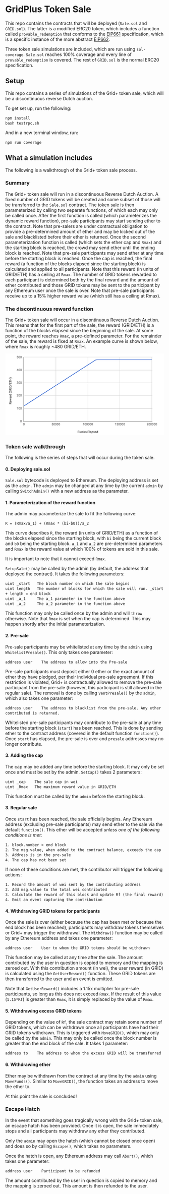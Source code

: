 # GridPlus Token Sale

This repo contains the contracts that will be deployed (`Sale.sol` and `GRID.sol`). The latter is a modified ERC20 token, which includes a function called `provable_redemption` that conforms to the [EIP661](https://github.com/ethereum/EIPs/issues/661) specification, which is a specific instance of the more abstract [EIP662](https://github.com/ethereum/EIPs/issues/662).

Three token sale simulations are included, which are run using `sol-coverage`. `Sale.sol` reaches 100% coverage and every line of `provable_redemption` is covered. The rest of `GRID.sol` is the normal ERC20 specification.

## Setup
This repo contains a series of simulations of the Grid+ token sale, which will be a discontinuous reverse Dutch auction.

To get set up, run the following:

```
npm install
bash testrpc.sh
```

And in a new terminal window, run:
```
npm run coverage
```

## What a simulation includes

The following is a walkthrough of the Grid+ token sale process.

### Summary

The Grid+ token sale will run in a discontinuous Reverse Dutch Auction. A fixed number of GRID tokens will be created and some subset of those will be transferred to the `Sale.sol` contract. The token sale is then parameterized by calling two separate functions, of which each may only be called once. After the first function is called (which parameterizes the dynamic reward function), pre-sale participants may start sending ether to the contract. Note that pre-salers are under contractual obligation to provide a pre-determined amount of ether and may be kicked out of the sale and blacklisted before their ether is returned. Once the second parameterization function is called (which sets the ether cap and `Rmax`) and the starting block is reached, the crowd may send ether until the ending block is reached. Note that pre-sale participants may send ether at any time before the starting block is reached. Once the cap is reached, the final reward (a function of the blocks elapsed since the starting block) is calculated and applied to all participants. Note that this reward (in units of GRID/ETH) has a ceiling at `Rmax`. The number of GRID tokens rewarded to each participant is determined both by the final reward and the amount of ether contributed and those GRID tokens may be sent to the participant by any Ethereum user once the sale is over. Note that pre-sale participants receive up to a 15% higher reward value (which still has a ceiling at Rmax).

### The discontinuous reward function

The Grid+ token sale will occur in a discontinuous Reverse Dutch Auction. This means that for the first part of the sale, the reward (GRID/ETH) is a function of the blocks elapsed since the beginning of the sale. At some point, the reward reaches `Rmax`, a pre-defined parameter. For the remainder of the sale, the reward is fixed at `Rmax`. An example curve is shown below, where `Rmax` is roughly ~480 GRID/ETH.

![Example Curve](img/example.png)

### Token sale walkthrough

The following is the series of steps that will occur during the token sale.

#### 0. Deploying sale.sol

`Sale.sol` bytecode is deployed to Ethereum. The deploying address is set as the `admin`. The `admin` may be changed at any time by the current `admin` by calling `SwitchAdmin()` with a new address as the parameter.

#### 1. Parameterization of the reward function

The admin may parameterize the sale to fit the following curve:

```
R = (Rmax/a_1) + (Rmax * (bi-b0))/a_2
```

This curve describes `R`, the reward (in units of GRID/ETH) as a function of the blocks elapsed since the starting block, with `bi` being the current block and `b0` being the starting block. `a_1` and `a_2` are pre-determined parameters and `Rmax` is the reward value at which 100% of tokens are sold in this sale.

It is important to note that `R` cannot exceed `Rmax`.

`SetupSale()` may be called by the admin (by default, the address that deployed the contract). It takes the following parameters:

```
uint _start   The block number on which the sale begins
uint length   The number of blocks for which the sale will run. _start + length = end block
uint _a_1     The a_1 parameter in the function above
uint _a_2     The a_2 parameter in the function above
```

This function may only be called once by the admin and will `throw` otherwise. Note that `Rmax` is set when the cap is determined. This may happen shortly after the initial parameterization.

#### 2. Pre-sale

Pre-sale participants may be whitelisted at any time by the `admin` using `WhitelistPresale()`. This only takes one parameter:

```
address user    The address to allow into the Pre-sale
```

Pre-sale participants must deposit either 0 ether or the exact amount of ether they have pledged, per their individual pre-sale agreement. If this restriction is violated, Grid+ is contractually allowed to remove the pre-sale participant from the pre-sale (however, this participant is still allowed in the regular sale). The removal is done by calling `VentPresale()` by the `admin`, which also takes one parameter:

```
address user    The address to blacklist from the pre-sale. Any ether contributed is returned.
```

Whitelisted pre-sale participants may contribute to the pre-sale at any time before the starting block (`start`) has been reached. This is done by sending ether to the contract address (covered in the default function `function()`). Once `start` has elapsed, the pre-sale is over and `presale` addresses may no longer contribute.

#### 3. Adding the cap

The cap may be added any time before the starting block. It may only be set once and must be set by the admin. `SetCap()` takes 2 parameters:

```
uint _cap    The sale cap in wei
uint _Rmax   The maximum reward value in GRID/ETH
```

This function must be called by the `admin` before the starting block.

#### 3. Regular sale

Once `start` has been reached, the sale officially begins. Any Ethereum address (excluding pre-sale participants) may send ether to the sale via the default `function()`. This ether will be accepted *unless one of the following conditions is met*:

```
1. block.number > end block
2. The msg.value, when added to the contract balance, exceeds the cap
3. Address is in the pre-sale
4. The cap has not been set
```

If none of these conditions are met, the contributor will trigger the following actions:

```
1. Record the amount of wei sent by the contributing address
2. Add msg.value to the total wei contributed
3. Calculate the reward of this block and update Rf (the final reward)
4. Emit an event capturing the contribution
```

#### 4. Withdrawing GRID tokens for participants

Once the sale is over (either because the cap has been met *or* because the end block has been reached), participants may withdraw tokens themselves or Grid+ may trigger the withdrawal. The `Withdraw()` function may be called by any Ethereum address and takes one parameter:

```
address user    User to whom the GRID tokens should be withdrawn
```

This function may be called at any time after the sale. The amount contributed by the user in question is copied to memory and the mapping is zeroed out. With this contribution amount (in wei), the user reward (in GRID) is calculated using the `GetUserReward()` function. These GRID tokens are then transferred to the user and an event is emitted.

Note that `GetUserReward()` includes a 1.15x multiplier for pre-sale participants, so long as this does not exceed `Rmax`. If the result of this value (`1.15*Rf`) is greater than `Rmax`, it is simply replaced by the value of `Rmax`.

#### 5. Withdrawing excess GRID tokens

Depending on the value of `Rf`, the sale contract may retain some number of GRID tokens, which can be withdrawn once all participants have had their GRID tokens withdrawn. This is triggered with `MoveGRID()`, which may only be called by the `admin`. This may only be called once the block number is greater than the end block of the sale. It takes 1 parameter:

```
address to    The address to whom the excess GRID will be transferred
```

#### 6. Withdrawing ether

Ether may be withdrawn from the contract at any time by the `admin` using `MoveFunds()`. Similar to `MoveGRID()`, the function takes an address to move the ether to.

At this point the sale is concluded!

### Escape Hatch

In the event that something goes tragically wrong with the Grid+ token sale, an escape hatch has been provided. Once it is open, the sale immediately stops and all participants may withdraw any ether they contributed.

Only the `admin` may open the hatch (which cannot be closed once open) and does so by calling `Escape()`, which takes no parameters.

Once the hatch is open, any Ethereum address may call `Abort()`, which takes one parameter:

```
address user    Participant to be refunded
```

The amount contributed by the user in question is copied to memory and the mapping is zeroed out. This amount is then refunded to the user.
